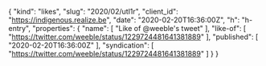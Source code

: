 {
  "kind": "likes",
  "slug": "2020/02/utl1r",
  "client_id": "https://indigenous.realize.be",
  "date": "2020-02-20T16:36:00Z",
  "h": "h-entry",
  "properties": {
    "name": [
      "Like of @weeble's tweet"
    ],
    "like-of": [
      "https://twitter.com/weeble/status/1229724481641381889"
    ],
    "published": [
      "2020-02-20T16:36:00Z"
    ],
    "syndication": [
      "https://twitter.com/weeble/status/1229724481641381889"
    ]
  }
}
